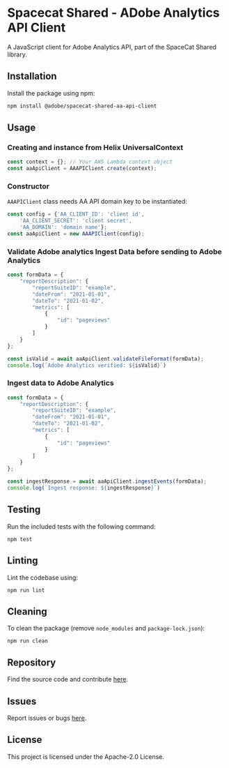# Spacecat Shared - ADobe Analytics API Client

A JavaScript client for Adobe Analytics API, part of the SpaceCat Shared library.

## Installation

Install the package using npm:

```bash
npm install @adobe/spacecat-shared-aa-api-client
```

## Usage

### Creating and instance from Helix UniversalContext

```js
const context = {}; // Your AWS Lambda context object
const aaApiClient = AAAPIClient.create(context);

```

### Constructor

`AAAPIClient` class needs AA API domain key to be instantiated:

```js
const config = {'AA_CLIENT_ID': 'client id',
    'AA_CLIENT_SECRET': 'client secret',
    'AA_DOMAIN': 'domain name'};
const aaApiClient = new AAAPIClient(config);
```

### Validate Adobe analytics Ingest Data before sending to Adobe Analytics

```js
const formData = {
    "reportDescription": {
        "reportSuiteID": "example",
        "dateFrom": "2021-01-01",
        "dateTo": "2021-01-02",
        "metrics": [
            {
                "id": "pageviews"
            }
        ]
    }
};

const isValid = await aaApiClient.validateFileFormat(formData);
console.log(`Adobe Analytics verified: ${isValid}`)
```

### Ingest data to Adobe Analytics

```js
const formData = {
    "reportDescription": {
        "reportSuiteID": "example",
        "dateFrom": "2021-01-01",
        "dateTo": "2021-01-02",
        "metrics": [
            {
                "id": "pageviews"
            }
        ]
    }
};

const ingestResponse = await aaApiClient.ingestEvents(formData);
console.log(`Ingest response: ${ingestResponse}`)
```

## Testing
Run the included tests with the following command:
```
npm test
```

## Linting
Lint the codebase using:
```
npm run lint
```

## Cleaning
To clean the package (remove `node_modules` and `package-lock.json`):
```
npm run clean
```

## Repository
Find the source code and contribute [here](https://github.com/adobe/spacecat-shared.git).

## Issues
Report issues or bugs [here](https://github.com/adobe/spacecat-shared/issues).

## License
This project is licensed under the Apache-2.0 License.
